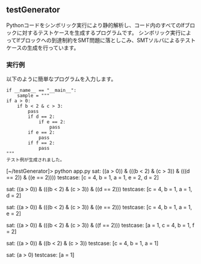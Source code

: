 ## testGenerator
Pythonコードをシンボリック実行により静的解析し、コード内のすべてのIfブロックに対するテストケースを生成するプログラムです。
シンボリック実行によってIfブロックへの到達制約をSMT問題に落としこみ、SMTソルバによるテストケースの生成を行っています。
### 実行例
以下のように簡単なプログラムを入力します。
```
if __name__ == "__main__":
    sample = """
if a > 0:
    if b < 2 & c > 3:
        pass
        if d == 2:
            if e == 2:
                pass
        if e == 2:
            pass
        if f == 2:
            pass
"""
テスト例が生成されました。
```
[~/testGenerator]> python app.py
sat: ((a > 0)) & (((b < 2) & (c > 3)) & (((d == 2)) & ((e == 2))))
testcase: [c = 4, b = 1, a = 1, e = 2, d = 2]

sat: ((a > 0)) & (((b < 2) & (c > 3)) & ((d == 2)))
testcase: [c = 4, b = 1, a = 1, d = 2]

sat: ((a > 0)) & (((b < 2) & (c > 3)) & ((e == 2)))
testcase: [c = 4, b = 1, a = 1, e = 2]

sat: ((a > 0)) & (((b < 2) & (c > 3)) & ((f == 2)))
testcase: [a = 1, c = 4, b = 1, f = 2]

sat: ((a > 0)) & ((b < 2) & (c > 3))
testcase: [c = 4, b = 1, a = 1]

sat: (a > 0)
testcase: [a = 1]
```
